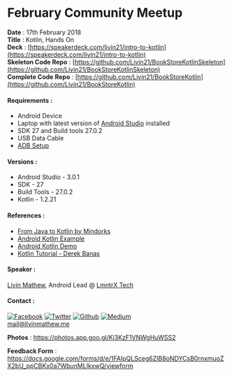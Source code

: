 # February Community Meetup

**Date**         : 17th February 2018    
**Title**        : Kotlin, Hands On      
**Deck**         : [https://speakerdeck.com/livin21/intro-to-kotlin](https://speakerdeck.com/livin21/intro-to-kotlin)  
**Skeleton Code Repo** : [https://github.com/Livin21/BookStoreKotlinSkeleton](https://github.com/Livin21/BookStoreKotlinSkeleton)    
**Complete Code Repo** : [https://github.com/Livin21/BookStoreKotlin](https://github.com/Livin21/BookStoreKotlin) 

#### Requirements : ####
* Android Device 
* Laptop with latest version of [Android Studio][android-studio-link] installed
* SDK 27 and Build tools 27.0.2
* USB Data Cable
* [ADB Setup][adb-link]

#### Versions : ####
* Android Studio - 3.0.1
* SDK - 27
* Build Tools - 27.0.2
* Kotlin - 1.2.21

#### References : ####    
* [From Java to Kotlin by Mindorks](https://github.com/MindorksOpenSource/from-java-to-kotlin)
* [Android Kotlin Example](https://github.com/irontec/android-kotlin-samples)
* [Android Kotlin Demo](https://github.com/yodle/android-kotlin-demo)
* [Kotlin Tutorial - Derek Banas](https://www.youtube.com/watch?v=H_oGi8uuDpA)


#### Speaker : ####  
[Livin Mathew][github-link], Android Lead @ [LmntrX Tech][lmntrx-link] 
        
#### Contact : ####   
[![Facebook][facebook-logo]][facebook-link] [![Twitter][twitter-logo]][twitter-link] [![Github][github-logo]][github-link] [![Medium][medium-logo]][medium-link] <br /> mail@livinmathew.me

[//]: # (References)
[facebook-logo]: https://image.ibb.co/f9chfn/facebook.png "facebook.com/livin21"
[medium-logo]: https://image.ibb.co/dq55i7/medium_1.png "medium.com/@livinmathew"
[github-logo]: https://image.ibb.co/dgSUAn/github_logo_1.png "github.com/livin21"
[twitter-logo]: https://image.ibb.co/dRhbO7/twitter.png "twitter.com/Livin_Mathew"
[profile-image]: https://image.ibb.co/m6UFi7/photo_2018_02_15_23_40_47.jpg "The Code Guy ;)"

[github-link]: https://github.com/Livin21
[lmntrx-link]: https://www.lmntrx.com
[facebook-link]: https://www.facebook.com/livin21
[twitter-link]: https://twitter.com/Livin_Mathew
[medium-link]: https://medium.com/@livinmathew
[android-studio-link]: https://developer.android.com/studio/index.html
[adb-link]: https://developer.android.com/studio/run/device.html


**Photos** : https://photos.app.goo.gl/Kj3KzF1VNWgHuWSS2

**Feedback Form** : https://docs.google.com/forms/d/e/1FAIpQLSceg6ZIB8oNDYCsB0rnxmuoZX2bU_ppCBKx0a7WbunMLIkxwQ/viewform
